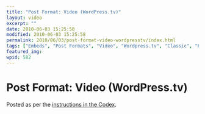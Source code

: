```yaml
---
title: "Post Format: Video (WordPress.tv)"
layout: video
excerpt: ""
date: 2010-06-03 15:25:58
modified: 2010-06-03 15:25:58
permalink: 2010/06/03/post-format-video-wordpresstv/index.html
tags: ["Embeds", "Post Formats", "Video", "Wordpress.tv", "Classic", "Post Formats"]
featured_img: 
wpid: 582
---
```


# Post Format: Video (WordPress.tv)



Posted as per the [instructions in the Codex](https://codex.wordpress.org/Embeds).